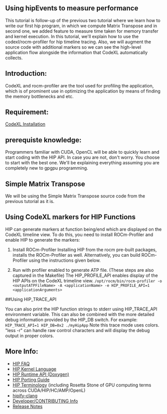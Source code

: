 ## Using hipEvents to measure performance ###

This tutorial is follow-up of the previous two tutorial where we learn how to write our first hip program, in which we compute Matrix Transpose and in second one, we added feature to measure time taken for memory transfer and kernel execution. In this tutorial, we'll explain how to use the codexl/rocm-profiler for hip timeline tracing.  Also, we will augment the source code with additional markers so we can see the high-level application flow alongside the information that CodeXL automatically collects.


## Introduction:

CodeXL and rocm-profiler are the tool used for profiling the application, which is of prominent use in optimizing the application by means of finding the memory bottlenecks and etc.

## Requirement:
[CodeXL Installation](http://gpuopen.com/compute-product/codexl/) 

## prerequiste knowledge:

Programmers familiar with CUDA, OpenCL will be able to quickly learn and start coding with the HIP API. In case you are not, don't worry. You choose to start with the best one. We'll be explaining everything assuming you are completely new to gpgpu programming.

## Simple Matrix Transpose 

We will be using the Simple Matrix Transpose source code from the previous tutorial as it is.

## Using CodeXL markers for HIP Functions

HIP can generate markers at function being/end which are displayed on the CodeXL timeline view. To do this, you need to install ROCm-Profiler and enable HIP to generate the markers:

1. Install ROCm-Profiler Installing HIP from the rocm pre-built packages, installs the ROCm-Profiler as well. Alternatively, you can build ROCm-Profiler using the instructions given below.


2. Run with profiler enabled to generate ATP file.
(These steps are also captured in the Makefile)
The HIP_PROFILE_API enables display of the HIP APIs on the CodeXL trimeline view.
`/opt/rocm/bin/rocm-profiler -o <outputATPFileName> -A <applicationName> -e HIP_PROFILE_API=1 <applicationArguments>`

##Using HIP_TRACE_API

You can also print the HIP function strings to stderr using HIP_TRACE_API environment variable. This can also be combined with the more detailed debug information provided by the HIP_DB switch. For example:
`HIP_TRACE_API=1 HIP_DB=0x2 ./myHipApp`
Note this trace mode uses colors. "less -r" can handle raw control characters and will display the debug output in proper colors.

## More Info:
- [HIP FAQ](https://github.com/ROCm-Developer-Tools/HIP/docs/markdown/hip_faq.md)
- [HIP Kernel Language](https://github.com/ROCm-Developer-Tools/HIP/docs/markdown/hip_kernel_language.md)
- [HIP Runtime API (Doxygen)](http://rocm-developer-tools.github.io/HIP)
- [HIP Porting Guide](https://github.com/ROCm-Developer-Tools/HIP/docs/markdown/hip_porting_guide.md)
- [HIP Terminology](https://github.com/ROCm-Developer-Tools/HIP/docs/markdown/hip_terms.md) (including Rosetta Stone of GPU computing terms across CUDA/HIP/HC/AMP/OpenL)
- [hipify-clang](https://github.com/ROCm-Developer-Tools/HIP/hipify-clang/README.md)
- [Developer/CONTRIBUTING Info](https://github.com/ROCm-Developer-Tools/HIP/CONTRIBUTING.md)
- [Release Notes](https://github.com/ROCm-Developer-Tools/HIP/RELEASE.md)
